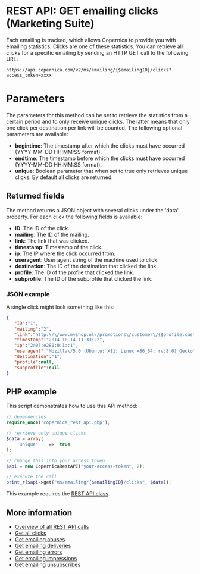 # REST API: GET emailing clicks (Marketing Suite)

Each emailing is tracked, which allows Copernica to provide you with 
emailing statistics. Clicks are one of these statistics. You can 
retrieve all clicks for a specific emailing by sending an HTTP GET call to the following URL:

`https://api.copernica.com/v2/ms/emailing/{$emailingID}/clicks?access_token=xxxx`

# Parameters

The parameters for this method can be set to retrieve the statistics from 
a certain period and to only receive unique clicks. The latter means 
that only one click per destination per link will be counted. 
The following optional parameters are available:

* **begintime**: The timestamp after which the clicks must have occurred (YYYY-MM-DD HH:MM:SS format).
* **endtime**: The timestamp before which the clicks must have occurred (YYYY-MM-DD HH:MM:SS format).
* **unique**: Boolean parameter that when set to true only retrieves unique clicks. By default all 
clicks are returned.

## Returned fields

The method returns a JSON object with several clicks under the 'data' property. 
For each click the following fields is available:

* **ID**: The ID of the click.  
* **mailing**: The ID of the mailing.
* **link**: The link that was clicked.
* **timestamp**: Timestamp of the click.
* **ip**: The IP where the click occurred from.
* **useragent**: User agent string of the machine used to click.
* **destination**: The ID of the destination that clicked the link.
* **profile**: The ID of the profile that clicked the link.
* **subprofile**: The ID of the subprofile that clicked the link.

### JSON example

A single click might look something like this:

```json
{  
   "ID":"1",
   "mailing":"2",
   "link":"http:\/\/www.myshop.nl\/promotions\/customer\/{$profile.customerid}",
   "timestamp":"2014-10-14 11:33:22",
   "ip":"2a03:e280:0:1::1",
   "useragent":"Mozilla\/5.0 (Ubuntu; X11; Linux x86_64; rv:8.0) Gecko\/20100101 Firefox\/8.0",
   "destination":"1",
   "profile":null,
   "subprofile":null
}
```

## PHP example

This script demonstrates how to use this API method:

```php
// dependencies
require_once('copernica_rest_api.php');

// retrieve only unique clicks
$data = array(
    'unique'    =>  true
);

// change this into your access token
$api = new CopernicaRestAPI("your-access-token", 2);

// execute the call
print_r($api->get("ms/emailing/{$emailingID}/clicks", $data));
```

This example requires the [REST API class](./rest-php).

## More information

* [Overview of all REST API calls](./rest-api)
* [Get all clicks](./rest-get-ms-clicks)
* [Get emailing abuses](./rest-get-ms-emailing-abuses)
* [Get emailing deliveries](./rest-get-ms-emailing-deliveries)
* [Get emailing errors](./rest-get-ms-emailing-errors)
* [Get emailing impressions](./rest-get-ms-emailing-impressions)
* [Get emailing unsubscribes](./rest-get-ms-emailing-unsubscribes)
